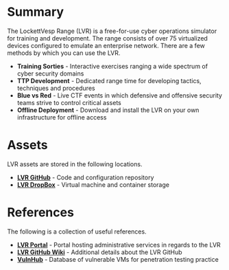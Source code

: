 # Summary
The LockettVesp Range (LVR) is a free-for-use cyber operations simulator for training and development. The range consists of over 75 virtualized devices configured to emulate an enterprise network. There are a few methods by which you can use the LVR.

* **Training Sorties** - Interactive exercises ranging a wide spectrum of cyber security domains
* **TTP Development** - Dedicated range time for developing tactics, techniques and procedures
* **Blue vs Red** - Live CTF events in which defensive and offensive security teams strive to control critical assets
* **Offline Deployment** - Download and install the LVR on your own infrastructure for offline access

# Assets
LVR assets are stored in the following locations.

* **[LVR GitHub](https://github.com/chemch/LockettVesp)** - Code and configuration repository
* **[LVR DropBox](https://www.dropbox.com/home/LockettVesp)** - Virtual machine and container storage

# References
The following is a collection of useful references.

* **[LVR Portal](https://dev-lockettvesp.pantheonsite.io/)** - Portal hosting administrative services in regards to the LVR
* **[LVR GitHub Wiki](https://github.com/chemch/LockettVesp/wiki)** - Additional details about the LVR GitHub
* **[VulnHub](https://www.vulnhub.com/)** - Database of vulnerable VMs for penetration testing practice

